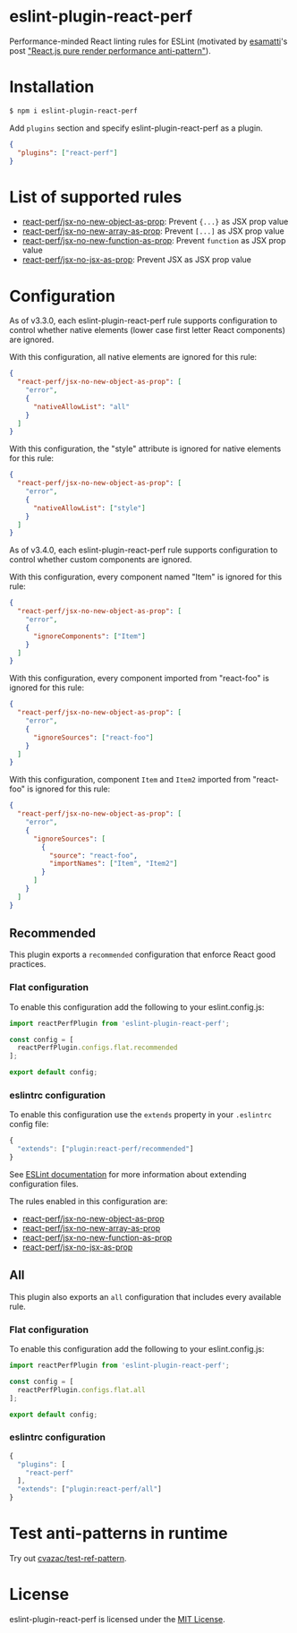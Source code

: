 # eslint-plugin-react-perf

Performance-minded React linting rules for ESLint (motivated by [esamatti](https://twitter.com/esamatti)'s post ["React.js pure render performance anti-pattern"](https://medium.com/@esamatti/react-js-pure-render-performance-anti-pattern-fb88c101332f)).

# Installation

```sh
$ npm i eslint-plugin-react-perf
```

Add `plugins` section and specify eslint-plugin-react-perf as a plugin.

```json
{
  "plugins": ["react-perf"]
}
```

# List of supported rules

- [react-perf/jsx-no-new-object-as-prop](docs/rules/jsx-no-new-object-as-prop.md): Prevent `{...}` as JSX prop value
- [react-perf/jsx-no-new-array-as-prop](docs/rules/jsx-no-new-array-as-prop.md): Prevent `[...]` as JSX prop value
- [react-perf/jsx-no-new-function-as-prop](docs/rules/jsx-no-new-function-as-prop.md): Prevent `function` as JSX prop value
- [react-perf/jsx-no-jsx-as-prop](docs/rules/jsx-no-jsx-as-prop.md): Prevent JSX as JSX prop value

# Configuration

As of v3.3.0, each eslint-plugin-react-perf rule supports configuration to control whether native elements (lower case first letter React components) are ignored.

With this configuration, all native elements are ignored for this rule:

```json
{
  "react-perf/jsx-no-new-object-as-prop": [
    "error",
    {
      "nativeAllowList": "all"
    }
  ]
}
```

With this configuration, the "style" attribute is ignored for native elements for this rule:

```json
{
  "react-perf/jsx-no-new-object-as-prop": [
    "error",
    {
      "nativeAllowList": ["style"]
    }
  ]
}
```

As of v3.4.0, each eslint-plugin-react-perf rule supports configuration to control whether custom components are ignored.

With this configuration, every component named "Item" is ignored for this rule:

```json
{
  "react-perf/jsx-no-new-object-as-prop": [
    "error",
    {
      "ignoreComponents": ["Item"]
    }
  ]
}
```

With this configuration, every component imported from "react-foo" is ignored for this rule:

```json
{
  "react-perf/jsx-no-new-object-as-prop": [
    "error",
    {
      "ignoreSources": ["react-foo"]
    }
  ]
}
```

With this configuration, component `Item` and `Item2` imported from "react-foo" is ignored for this rule:

```json
{
  "react-perf/jsx-no-new-object-as-prop": [
    "error",
    {
      "ignoreSources": [
        {
          "source": "react-foo",
          "importNames": ["Item", "Item2"]
        }
      ]
    }
  ]
}
```

## Recommended

This plugin exports a `recommended` configuration that enforce React good practices.

### Flat configuration

To enable this configuration add the following to your eslint.config.js:
```js
import reactPerfPlugin from 'eslint-plugin-react-perf';

const config = [
  reactPerfPlugin.configs.flat.recommended
];

export default config;
```

### eslintrc configuration

To enable this configuration use the `extends` property in your `.eslintrc` config file:

```js
{
  "extends": ["plugin:react-perf/recommended"]
}
```

See [ESLint documentation](http://eslint.org/docs/user-guide/configuring#extending-configuration-files) for more information about extending configuration files.

The rules enabled in this configuration are:

- [react-perf/jsx-no-new-object-as-prop](docs/rules/jsx-no-new-object-as-prop.md)
- [react-perf/jsx-no-new-array-as-prop](docs/rules/jsx-no-new-array-as-prop.md)
- [react-perf/jsx-no-new-function-as-prop](docs/rules/jsx-no-new-function-as-prop.md)
- [react-perf/jsx-no-jsx-as-prop](docs/rules/jsx-no-jsx-as-prop.md)

## All

This plugin also exports an `all` configuration that includes every available rule.

### Flat configuration

To enable this configuration add the following to your eslint.config.js:
```js
import reactPerfPlugin from 'eslint-plugin-react-perf';

const config = [
  reactPerfPlugin.configs.flat.all
];

export default config;
```

### eslintrc configuration

```js
{
  "plugins": [
    "react-perf"
  ],
  "extends": ["plugin:react-perf/all"]
}
```

# Test anti-patterns in runtime

Try out [cvazac/test-ref-pattern](https://github.com/cvazac/test-ref-pattern).

# License

eslint-plugin-react-perf is licensed under the [MIT License](http://www.opensource.org/licenses/mit-license.php).
